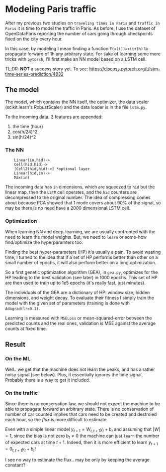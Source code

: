 # Modeling Paris traffic

After my previous two studies on `traveling times in Paris` and `traffic in Paris` it is time to model the traffic in Paris. As before, I use the dataset of OpenDataParis reporting the number of cars going through checkpoints fixed on the city every hour.

In this case, by modeling I mean finding a function `F(x(t))=x(t+1h)` to propagate forward of 1h any arbitrary state.
For sake of learning some more tricks with `pytorch`, I'll first make an NN model based on a LSTM cell.

TL;DR: **NOT** a success story yet.
To see: https://discuss.pytorch.org/t/lstm-time-series-prediction/4832

## The model
The model, which contains the NN itself, the optimizer, the data scaler (scikit.learn's RobustScaler) and the data loader is in the file `lstm.py`.

To the incoming data, 3 features are appended:
1. the time (hour)
2. cos(h/24)^2
3. sin(h/24)^2


### The NN

```
    Linear(in,hid)->
    Cell(hid,hid)->
    [Cell2(hid,hid)->] *optional layer
    Linear(hid,in)->
    Max(in)
```
The incoming data has `in` dimensions, which are squeezed to `hid` but the linear map,
then the `LSTM` cell operates, and the `hid` counters are decompressed to the original number.
The idea of compressing comes about because PCA showed that 1 mode covers about 90% of the signal, so may be there is no need have a 2000 dimensional LSTM cell.

### Optimization

When learning NN and deep-learning, we are usually confronted with the need to learn the model weights.
But, we need to `learn` or some-how find/optimize the hyperparamters too.

Finding the best hyper-parameters (HP) it's usually a pain. To avoid wasting time,
I turned to the idea that if a set of HP performs better than other on a small number of epochs, it will also perform better on a long optimization.

So a first genetic optimization algorithm (GEA), in `gea.py`, optimizes for the HP leading to the best validation (see later)  in 1000 epochs.
This set of HP are then used to train up to 1e5 epochs (it's really fast, just minutes).

The individuals of the GEA are a dictionary of HP: window size, hidden dimensions, and weight decay.
To evaluate their fitness I simply train the model with the given set of parameters (training is done with `Adagrad(lr=0.1)`.

Learning is measured with `MSELoss` or mean-squared-error between the predicted counts and the real ones,
validation is MSE against the average counts at fixed time.

## Result

### On the ML
Well.. we get that the machine does not learn the peaks, and has a rather noisy signal (see below).
Plus, it essentially ignores the time signal. Probably there is a way to get it included.

### On the traffic
Since there is no conservation law, we should not expect the machine to be able to propagate forward
an arbitrary state. There is no conservation of number of car counted implies that cars need to be created and destroied each hour, so the *flux* is more difficult to estimate.

Even with a simple linear model $y_{t+1}=W_{t,t+1}y_t+b_t$ and assuming that $|W|=1$, since the bias is not zero $b_t\neq 0$ the machine can just `learn` the number of expected cars at time $t+1$. Indeed, then it is more efficient to learn $y_{t+1}=0_{t,t+1}y_t+b_t$!

I see no way to estimate the flux.. may be only by keeping the average constant?
